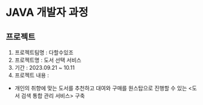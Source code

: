 # JAVA 개발자 과정
## 프로젝트 ##

1. 프로젝트팀명 : 다할수있조
2. 프로젝트명 : 도서 선택 서비스
3. 기간 : 2023.09.21 ~ 10.11
4. 프로젝트 내용 :
 - 개인의 취향에 맞는 도서를 추천하고
   대여와 구매를 원스탑으로 진행할 수 있는 
   <도서 검색 통합 관리 서비스> 구축


